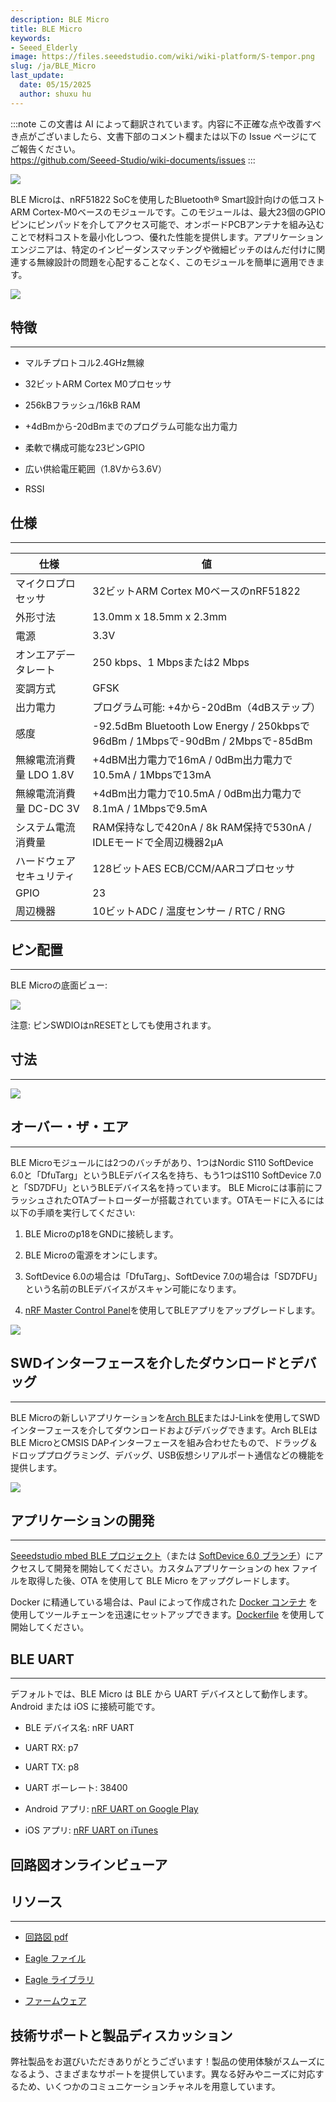 ```yaml
---
description: BLE Micro
title: BLE Micro
keywords:
- Seeed_Elderly
image: https://files.seeedstudio.com/wiki/wiki-platform/S-tempor.png
slug: /ja/BLE_Micro
last_update:
  date: 05/15/2025
  author: shuxu hu
---
```

:::note
この文書は AI によって翻訳されています。内容に不正確な点や改善すべき点がございましたら、文書下部のコメント欄または以下の Issue ページにてご報告ください。  
https://github.com/Seeed-Studio/wiki-documents/issues
:::

![](https://files.seeedstudio.com/wiki/BLE_Micro/img/BLE%20Micro_03.jpg)

BLE Microは、nRF51822 SoCを使用したBluetooth® Smart設計向けの低コストARM Cortex-M0ベースのモジュールです。このモジュールは、最大23個のGPIOピンにピンパッドを介してアクセス可能で、オンボードPCBアンテナを組み込むことで材料コストを最小化しつつ、優れた性能を提供します。アプリケーションエンジニアは、特定のインピーダンスマッチングや微細ピッチのはんだ付けに関連する無線設計の問題を心配することなく、このモジュールを簡単に適用できます。

[![](https://files.seeedstudio.com/wiki/Seeed-WiKi/docs/images/300px-Get_One_Now_Banner-ragular.png)](https://www.seeedstudio.com/Seeed-Micro-BLE-Module-w%26-Cortex-M0-Based-nRF51822-SoC-p-1975.html)

## 特徴
---
*   マルチプロトコル2.4GHz無線

*   32ビットARM Cortex M0プロセッサ

*   256kBフラッシュ/16kB RAM

*   +4dBmから-20dBmまでのプログラム可能な出力電力

*   柔軟で構成可能な23ピンGPIO

*   広い供給電圧範囲（1.8Vから3.6V）

*   RSSI


## 仕様
---
仕様|値
--|--
マイクロプロセッサ|32ビットARM Cortex M0ベースのnRF51822
外形寸法|13.0mm x 18.5mm x 2.3mm
電源|3.3V
オンエアデータレート|250 kbps、1 Mbpsまたは2 Mbps
変調方式|GFSK
出力電力|プログラム可能: +4から-20dBm（4dBステップ）
感度|-92.5dBm Bluetooth Low Energy / 250kbpsで96dBm / 1Mbpsで-90dBm / 2Mbpsで-85dBm
無線電流消費量 LDO 1.8V|+4dBM出力電力で16mA / 0dBm出力電力で10.5mA / 1Mbpsで13mA
無線電流消費量 DC-DC 3V|+4dBm出力電力で10.5mA / 0dBm出力電力で8.1mA / 1Mbpsで9.5mA
システム電流消費量|RAM保持なしで420nA / 8k RAM保持で530nA / IDLEモードで全周辺機器2μA
ハードウェアセキュリティ|128ビットAES ECB/CCM/AARコプロセッサ
GPIO|23
周辺機器|10ビットADC / 温度センサー / RTC / RNG

## ピン配置
---

BLE Microの底面ビュー:

![](https://files.seeedstudio.com/wiki/BLE_Micro/img/BLE_Micro_Pinout.png)

注意: ピンSWDIOはnRESETとしても使用されます。


## 寸法
---

![](https://files.seeedstudio.com/wiki/BLE_Micro/img/BLE_Micro_Dimension.jpeg)

## オーバー・ザ・エア
---
BLE Microモジュールには2つのバッチがあり、1つはNordic S110 SoftDevice 6.0と「DfuTarg」というBLEデバイス名を持ち、もう1つはS110 SoftDevice 7.0と「SD7DFU」というBLEデバイス名を持っています。
BLE Microには事前にフラッシュされたOTAブートローダーが搭載されています。OTAモードに入るには以下の手順を実行してください:

1. BLE Microのp18をGNDに接続します。

2. BLE Microの電源をオンにします。

3. SoftDevice 6.0の場合は「DfuTarg」、SoftDevice 7.0の場合は「SD7DFU」という名前のBLEデバイスがスキャン可能になります。

4. [nRF Master Control Panel](https://play.google.com/store/apps/details?id=no.nordicsemi.android.mcp)を使用してBLEアプリをアップグレードします。

![](https://files.seeedstudio.com/wiki/BLE_Micro/img/Ota-ui.png)

## SWDインターフェースを介したダウンロードとデバッグ
---
BLE Microの新しいアプリケーションを[Arch BLE](https://www.seeedstudio.com/depot/Arch-BLE-p-1998.html)またはJ-Linkを使用してSWDインターフェースを介してダウンロードおよびデバッグできます。Arch BLEはBLE MicroとCMSIS DAPインターフェースを組み合わせたもので、ドラッグ＆ドロッププログラミング、デバッグ、USB仮想シリアルポート通信などの機能を提供します。

![](https://files.seeedstudio.com/wiki/BLE_Micro/img/Using_arch_ble_to_flash_ble_micro.png)

## アプリケーションの開発
---
[Seeedstudio mbed BLE プロジェクト](https://github.com/Seeed-Studio/mbed_ble)（または [SoftDevice 6.0 ブランチ](https://github.com/Seeed-Studio/mbed_ble/tree/softdevice_v6)）にアクセスして開発を開始してください。カスタムアプリケーションの hex ファイルを取得した後、OTA を使用して BLE Micro をアップグレードします。

Docker に精通している場合は、Paul によって作成された [Docker コンテナ](https://registry.hub.docker.com/u/skyplabs/ble-micro/) を使用してツールチェーンを迅速にセットアップできます。[Dockerfile](https://github.com/SkypLabs/ble_micro_dockerfile) を使用して開始してください。

<!-- [Arch BLE](https://www.seeedstudio.com/depot/Arch-BLE-p-1998.html) をお持ちの場合は、[ARM mbed クラウドベース IDE](https://developer.mbed.org/compiler/) を使用することもできます。[Arch BLE wiki](/Arch_BLE) も参照してください。 -->

## BLE UART
---
デフォルトでは、BLE Micro は BLE から UART デバイスとして動作します。Android または iOS に接続可能です。

*   BLE デバイス名: nRF UART

*   UART RX: p7

*   UART TX: p8

*   UART ボーレート: 38400

*   Android アプリ: [nRF UART on Google Play](https://play.google.com/store/apps/details?id=com.nordicsemi.nrfUARTv2&amp;hl=en)

*   iOS アプリ: [nRF UART on iTunes](https://itunes.apple.com/us/app/nrf-uart/id614594903?mt=8)


## 回路図オンラインビューア

<div className="altium-ecad-viewer" data-project-src="https://files.seeedstudio.com/wiki/BLE_Micro/res/BLE_Micro_v1.0.zip" style={{borderRadius: '0px 0px 4px 4px', height: 500, borderStyle: 'solid', borderWidth: 1, borderColor: 'rgb(241, 241, 241)', overflow: 'hidden', maxWidth: 1280, maxHeight: 700, boxSizing: 'border-box'}}>
</div>


## リソース
---
*   [回路図 pdf](https://files.seeedstudio.com/wiki/BLE_Micro/res/BLE_Micro.pdf)

*   [Eagle ファイル](https://files.seeedstudio.com/wiki/BLE_Micro/res/BLE_Micro_v1.0.zip)

*   [Eagle ライブラリ](https://files.seeedstudio.com/wiki/BLE_Micro/res/BLE_Micro_Eagle_Library.zip)

*   [ファームウェア](https://files.seeedstudio.com/wiki/BLE_Micro/res/Ble_micro_firmware.zip)

## 技術サポートと製品ディスカッション

弊社製品をお選びいただきありがとうございます！製品の使用体験がスムーズになるよう、さまざまなサポートを提供しています。異なる好みやニーズに対応するため、いくつかのコミュニケーションチャネルを用意しています。

<div class="button_tech_support_container">
<a href="https://forum.seeedstudio.com/" class="button_forum"></a> 
<a href="https://www.seeedstudio.com/contacts" class="button_email"></a>
</div>

<div class="button_tech_support_container">
<a href="https://discord.gg/eWkprNDMU7" class="button_discord"></a> 
<a href="https://github.com/Seeed-Studio/wiki-documents/discussions/69" class="button_discussion"></a>
</div>